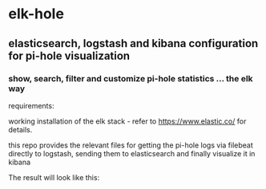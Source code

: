 # elk-hole

## elasticsearch, logstash and kibana configuration for pi-hole visualization

### show, search, filter and customize pi-hole statistics ... the elk way

requirements:

working installation of the elk stack - refer to https://www.elastic.co/ for details.

this repo provides the relevant files for getting the pi-hole logs via filebeat directly to logstash, sending them to elasticsearch and finally visualize it in kibana

The result will look like this:

<SCREENSHOT TODO>
  
  
  
